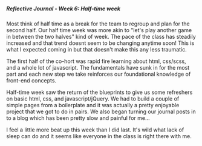 ##### Reflective Journal - Week 6: Half-time week

Most think of half time as a break for the team to regroup and plan for the second half. Our half time week was more akin to "let's play another game in between the two halves" kind of week. The pace of the class has steadily increased and that trend doesnt seem to be changing anytime soon! This is what I expected coming in but that doesn't make this any less traumatic.

The first half of the co-hort was rapid fire learning about html, css/scss, and a whole lot of javascript. The fundamentals have sunk in for the most part and each new step we take reinforces our foundational knowledge of front-end concepts.

Half-time week saw the return of the blueprints to give us some refreshers on basic html, css, and javascript/jQuery. We had to build a couple of simple pages from a boilerplate and it was actually a pretty enjoyable project that we got to do in pairs. We also began turning our journal posts in to a blog which has been pretty slow and painful for me...

I feel a little more beat up this week than I did last. It's wild what lack of sleep can do and it seems like everyone in the class is right there with me.


